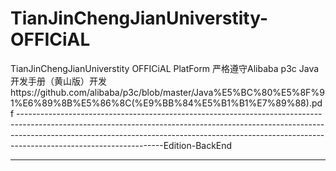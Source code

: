# TianJinChengJianUniverstity-OFFICiAL
TianJinChengJianUniverstity OFFICiAL PlatForm
严格遵守Alibaba p3c Java 开发手册（黄山版）开发https://github.com/alibaba/p3c/blob/master/Java%E5%BC%80%E5%8F%91%E6%89%8B%E5%86%8C(%E9%BB%84%E5%B1%B1%E7%89%88).pdf
------------------------------------------------------------------------------------------------------------------------------------------------------------------------------------------------------------------------------------------------------------------------------Edition-BackEnd

---------------------------------------------------------------------------------------------------------------------------------------

